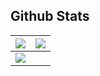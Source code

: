 ## Github Stats

<img src="https://github-readme-stats.vercel.app/api?username=AKSHILMY&&show_icons=true&count_private=true&theme=github_dark">|<img src="https://github-readme-streak-stats.herokuapp.com/?user=AKSHILMY&theme=blueberry_duo"/>
|---|---|
<img src="https://github-readme-stats.vercel.app/api/top-langs/?username=AKSHILMY&layout=compact&theme=github_dark"/>|
